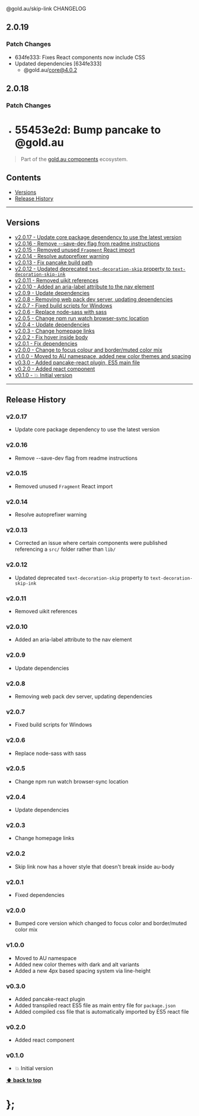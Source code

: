 @gold.au/skip-link CHANGELOG

## 2.0.19

### Patch Changes

- 634fe333: Fixes React components now include CSS
- Updated dependencies [634fe333]
  - @gold.au/core@4.0.2

## 2.0.18

### Patch Changes

- # 55453e2d: Bump pancake to @gold.au

> Part of the [gold.au components](https://github.com/designsystemau/gold-design-system/) ecosystem.

## Contents

- [Versions](#install)
- [Release History](#release-history)

---

## Versions

- [v2.0.17 - Update core package dependency to use the latest version](#v2017)
- [v2.0.16 - Remove --save-dev flag from readme instructions](#v2016)
- [v2.0.15 - Removed unused `Fragment` React import](#v2015)
- [v2.0.14 - Resolve autoprefixer warning](#v2014)
- [v2.0.13 - Fix pancake build path](#v2013)
- [v2.0.12 - Updated deprecated `text-decoration-skip` property to `text-decoration-skip-ink`](#v2012)
- [v2.0.11 - Removed uikit references](#v2011)
- [v2.0.10 - Added an aria-label attribute to the nav element](#v2010)
- [v2.0.9 - Update dependencies](#v209)
- [v2.0.8 - Removing web pack dev server, updating dependencies](#v208)
- [v2.0.7 - Fixed build scripts for Windows](#v207)
- [v2.0.6 - Replace node-sass with sass](#v206)
- [v2.0.5 - Change npm run watch browser-sync location](#v205)
- [v2.0.4 - Update dependencies](#v204)
- [v2.0.3 - Change homepage links](#v203)
- [v2.0.2 - Fix hover inside body](#v202)
- [v2.0.1 - Fix dependencies](#v201)
- [v2.0.0 - Change to focus colour and border/muted color mix](#v200)
- [v1.0.0 - Moved to AU namespace, added new color themes and spacing](#v100)
- [v0.3.0 - Added pancake-react plugin, ES5 main file](#v030)
- [v0.2.0 - Added react component](#v020)
- [v0.1.0 - 💥 Initial version](#v010)

---

## Release History

### v2.0.17

- Update core package dependency to use the latest version

### v2.0.16

- Remove --save-dev flag from readme instructions

### v2.0.15

- Removed unused `Fragment` React import

### v2.0.14

- Resolve autoprefixer warning

### v2.0.13

- Corrected an issue where certain components were published referencing a `src/` folder rather than `lib/`

### v2.0.12

- Updated deprecated `text-decoration-skip` property to `text-decoration-skip-ink`

### v2.0.11

- Removed uikit references

### v2.0.10

- Added an aria-label attribute to the nav element

### v2.0.9

- Update dependencies

### v2.0.8

- Removing web pack dev server, updating dependencies

### v2.0.7

- Fixed build scripts for Windows

### v2.0.6

- Replace node-sass with sass

### v2.0.5

- Change npm run watch browser-sync location

### v2.0.4

- Update dependencies

### v2.0.3

- Change homepage links

### v2.0.2

- Skip link now has a hover style that doesn't break inside au-body

### v2.0.1

- Fixed dependencies

### v2.0.0

- Bumped core version which changed to focus color and border/muted color mix

### v1.0.0

- Moved to AU namespace
- Added new color themes with dark and alt variants
- Added a new 4px based spacing system via line-height

### v0.3.0

- Added pancake-react plugin
- Added transpiled react ES5 file as main entry file for `package.json`
- Added compiled css file that is automatically imported by ES5 react file

### v0.2.0

- Added react component

### v0.1.0

- 💥 Initial version

**[⬆ back to top](#contents)**

# };
